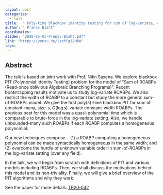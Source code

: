 ```yaml
---
layout: post
categories:
  - talk
title:  " Poly-time blackbox identity testing for sum of log-variate, constant-width ROABPs "
author: " Pranav Bisht"
coordinates: 
slides: "2020-05-03-Pranav-Bisht.pdf"
link: "https://youtu.be/2zzfCgi2NkA"
tags: 
---
```

## Abstract

The talk is based on joint work with Prof. Nitin Saxena. We explore blackbox PIT (Polynomial Identity Testing) problem for the model of "Sum of ROABPs (Read-once oblivious Algebraic Branching Programs)". Recent bootstrapping results motivate us to study log-variate ROABPs. We also restrict the width of ROABP to a constant but study the more general sum-of-ROABPs model. We give the first poly($s$)-time blackbox PIT for sum of constant-many, size-$s$, $O(\log s)$-variate constant-width ROABPs. The
previous best for this model was a quasi-polynomial time which is comparable to brute-force in the log-variate setting. Also, we handle unbounded-many such ROABPs if each ROABP computes a homogeneous polynomial.

Our new techniques comprise-- (1) a ROABP computing a homogeneous polynomial can be made syntactically homogeneous in the same width; and (2) overcome the hurdle of unknown variable order in sum-of-ROABPs in the log-variate setting (over any field).

In the talk, we will begin from scratch with definitions of PIT and various models including ROABPs. Then, we shall discuss the motivations behind this model and its non-triviality. Finally, we will give a brief overview of the PIT algorithms and why they work.

See the paper for more detials: [TR20-042](https://eccc.weizmann.ac.il/report/2020/042/)